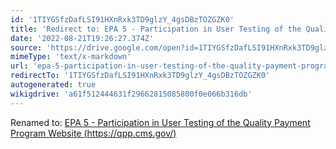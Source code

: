 ```yaml
---
id: '1TIYGSfzDafLSI91HXnRxk3TD9glzY_4gsDBzTOZGZK0'
title: 'Redirect to: EPA 5 - Participation in User Testing of the Quality Payment Program Website (https://qpp.cms.gov/)'
date: '2022-08-21T19:26:27.374Z'
source: 'https://drive.google.com/open?id=1TIYGSfzDafLSI91HXnRxk3TD9glzY_4gsDBzTOZGZK0'
mimeType: 'text/x-markdown'
url: 'epa-5-participation-in-user-testing-of-the-quality-payment-program-website-https-qpp.cms.gov.md'
redirectTo: '1TIYGSfzDafLSI91HXnRxk3TD9glzY_4gsDBzTOZGZK0'
autogenerated: true
wikigdrive: 'a61f512444631f29662815085800f0e066b316db'
---
```

Renamed to: [EPA 5 - Participation in User Testing of the Quality Payment Program Website (https://qpp.cms.gov/)](epa-5-participation-in-user-testing-of-the-quality-payment-program-website-https-qpp.cms.gov.md)
